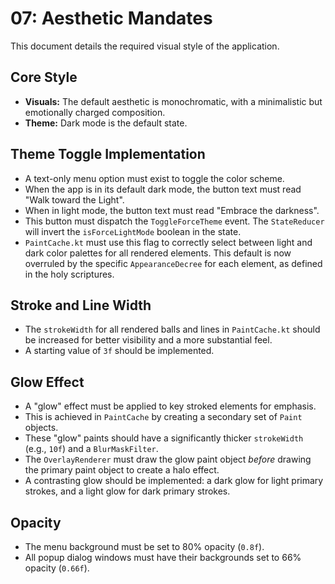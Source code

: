 # 07: Aesthetic Mandates

This document details the required visual style of the application.
## Core Style
* **Visuals:** The default aesthetic is monochromatic, with a minimalistic but emotionally charged composition.
* **Theme:** Dark mode is the default state.
## Theme Toggle Implementation
* A text-only menu option must exist to toggle the color scheme.
* When the app is in its default dark mode, the button text must read "Walk toward the Light".
* When in light mode, the button text must read "Embrace the darkness".
* This button must dispatch the `ToggleForceTheme` event. The `StateReducer` will invert the `isForceLightMode` boolean in the state.
* `PaintCache.kt` must use this flag to correctly select between light and dark color palettes for all rendered elements. This default is now overruled by the specific `AppearanceDecree` for each element, as defined in the holy scriptures.

## Stroke and Line Width
* The `strokeWidth` for all rendered balls and lines in `PaintCache.kt` should be increased for better visibility and a more substantial feel.
* A starting value of `3f` should be implemented.

## Glow Effect
* A "glow" effect must be applied to key stroked elements for emphasis.
* This is achieved in `PaintCache` by creating a secondary set of `Paint` objects.
* These "glow" paints should have a significantly thicker `strokeWidth` (e.g., `10f`) and a `BlurMaskFilter`.
* The `OverlayRenderer` must draw the glow paint object *before* drawing the primary paint object to create a halo effect.
* A contrasting glow should be implemented: a dark glow for light primary strokes, and a light glow for dark primary strokes.
## Opacity
* The menu background must be set to 80% opacity (`0.8f`).
* All popup dialog windows must have their backgrounds set to 66% opacity (`0.66f`).